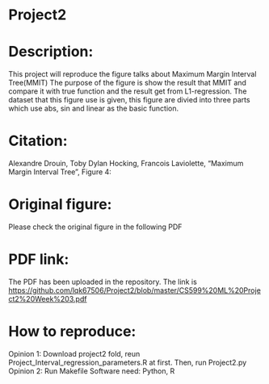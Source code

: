 # Project2

# Description:
This project will reproduce the figure talks about Maximum Margin Interval Tree(MMIT) The purpose of the figure is show the result that
MMIT and compare it with true function and the result get from L1-regression. The dataset that this figure use is given, this figure are
divied into three parts which use abs, sin and linear as the basic function.

# Citation:
Alexandre Drouin, Toby Dylan Hocking, Francois Laviolette, “Maximum Margin Interval Tree”, Figure 4:

# Original figure:
Please check the original figure in the following PDF 

# PDF link:
The PDF has been uploaded in the repository.
The link is https://github.com/lqk67506/Project2/blob/master/CS599%20ML%20Project2%20Week%203.pdf

# How to reproduce:
Opinion 1:
Download project2 fold, reun Project_Interval_regression_parameters.R at first. Then, run Project2.py
Opinion 2:
Run Makefile
Software need:
Python, R

